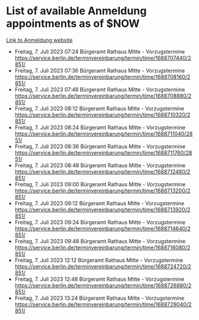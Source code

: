 # List of available Anmeldung appointments as of $NOW
[Link to Anmeldung website](https://service.berlin.de/terminvereinbarung/termin/tag.php?termin=1&anliegen[]=120686&dienstleisterlist=122210,122217,327316,122219,327312,122227,327314,122231,327346,122243,327348,122254,122252,329742,122260,329745,122262,329748,122271,327278,122273,327274,122277,327276,330436,122280,327294,122282,327290,122284,327292,122291,327270,122285,327266,122286,327264,122296,327268,150230,329760,122297,327286,122294,327284,122312,329763,122314,329775,122304,327330,122311,327334,122309,327332,317869,122281,327352,122279,329772,122283,122276,327324,122274,327326,122267,329766,122246,327318,122251,327320,122257,327322,122208,327298,122226,327300&herkunft=http%3A%2F%2Fservice.berlin.de%2Fdienstleistung%2F120686%2F)
- Freitag, 7. Juli 2023 07:24 Bürgeramt Rathaus Mitte - Vorzugstermine https://service.berlin.de/terminvereinbarung/termin/time/1688707440/2851/
- Freitag, 7. Juli 2023 07:36 Bürgeramt Rathaus Mitte - Vorzugstermine https://service.berlin.de/terminvereinbarung/termin/time/1688708160/2851/
- Freitag, 7. Juli 2023 07:48 Bürgeramt Rathaus Mitte - Vorzugstermine https://service.berlin.de/terminvereinbarung/termin/time/1688708880/2851/
- Freitag, 7. Juli 2023 08:12 Bürgeramt Rathaus Mitte - Vorzugstermine https://service.berlin.de/terminvereinbarung/termin/time/1688710320/2851/
- Freitag, 7. Juli 2023 08:24 Bürgeramt Rathaus Mitte - Vorzugstermine https://service.berlin.de/terminvereinbarung/termin/time/1688711040/2851/
- Freitag, 7. Juli 2023 08:36 Bürgeramt Rathaus Mitte - Vorzugstermine https://service.berlin.de/terminvereinbarung/termin/time/1688711760/2851/
- Freitag, 7. Juli 2023 08:48 Bürgeramt Rathaus Mitte - Vorzugstermine https://service.berlin.de/terminvereinbarung/termin/time/1688712480/2851/
- Freitag, 7. Juli 2023 09:00 Bürgeramt Rathaus Mitte - Vorzugstermine https://service.berlin.de/terminvereinbarung/termin/time/1688713200/2851/
- Freitag, 7. Juli 2023 09:12 Bürgeramt Rathaus Mitte - Vorzugstermine https://service.berlin.de/terminvereinbarung/termin/time/1688713920/2851/
- Freitag, 7. Juli 2023 09:24 Bürgeramt Rathaus Mitte - Vorzugstermine https://service.berlin.de/terminvereinbarung/termin/time/1688714640/2851/
- Freitag, 7. Juli 2023 09:48 Bürgeramt Rathaus Mitte - Vorzugstermine https://service.berlin.de/terminvereinbarung/termin/time/1688716080/2851/
- Freitag, 7. Juli 2023 12:12 Bürgeramt Rathaus Mitte - Vorzugstermine https://service.berlin.de/terminvereinbarung/termin/time/1688724720/2851/
- Freitag, 7. Juli 2023 12:48 Bürgeramt Rathaus Mitte - Vorzugstermine https://service.berlin.de/terminvereinbarung/termin/time/1688726880/2851/
- Freitag, 7. Juli 2023 13:24 Bürgeramt Rathaus Mitte - Vorzugstermine https://service.berlin.de/terminvereinbarung/termin/time/1688729040/2851/
